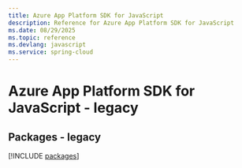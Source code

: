```yaml
---
title: Azure App Platform SDK for JavaScript
description: Reference for Azure App Platform SDK for JavaScript
ms.date: 08/29/2025
ms.topic: reference
ms.devlang: javascript
ms.service: spring-cloud
---
```

# Azure App Platform SDK for JavaScript - legacy
## Packages - legacy
[!INCLUDE [packages](app-platform-index.md)]